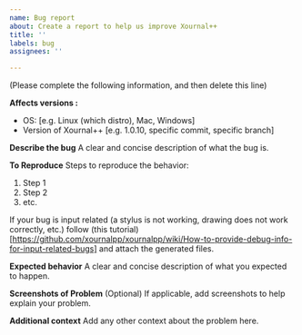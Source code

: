 ```yaml
---
name: Bug report
about: Create a report to help us improve Xournal++
title: ''
labels: bug
assignees: ''

---
```


(Please complete the following information, and then delete this line)

**Affects versions :**
 - OS: [e.g. Linux (which distro), Mac, Windows]
 - Version of Xournal++ [e.g. 1.0.10, specific commit, specific branch]

**Describe the bug**
A clear and concise description of what the bug is.

**To Reproduce**
Steps to reproduce the behavior:
1. Step 1
2. Step 2
3. etc.

If your bug is input related (a stylus is not working, drawing does not work correctly, etc.) follow (this tutorial)[https://github.com/xournalpp/xournalpp/wiki/How-to-provide-debug-info-for-input-related-bugs] and attach the generated files.

**Expected behavior**
A clear and concise description of what you expected to happen.

**Screenshots of Problem**
(Optional) If applicable, add screenshots to help explain your problem.

**Additional context**
Add any other context about the problem here.
